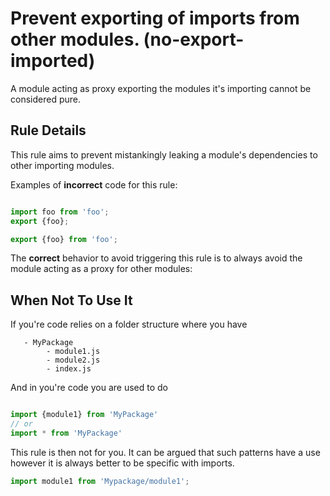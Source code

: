 # Prevent exporting of imports from other modules. (no-export-imported)

A module acting as proxy exporting the modules it's importing cannot be considered pure.


## Rule Details

This rule aims to prevent mistankingly leaking a module's dependencies to other importing modules.

Examples of **incorrect** code for this rule:

```js

import foo from 'foo';
export {foo};

export {foo} from 'foo';

```

The **correct** behavior to avoid triggering this rule is to always avoid the module acting as a proxy for other modules:

## When Not To Use It

If you're code relies on a folder structure where you have
```
   - MyPackage
        - module1.js
        - module2.js
        - index.js
```

And in you're code you are used to do

```js

import {module1} from 'MyPackage'
// or
import * from 'MyPackage'
```

This rule is then not for you. It can be argued that such patterns have a use however it is always better to be specific with imports.
```js
import module1 from 'Mypackage/module1';
```
